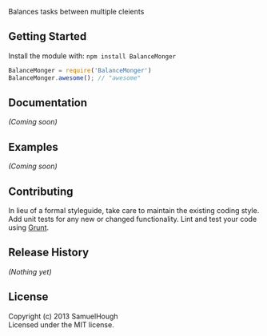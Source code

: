 Balances tasks between multiple cleients

## Getting Started
Install the module with: `npm install BalanceMonger`

```javascript
BalanceMonger = require('BalanceMonger')
BalanceMonger.awesome(); // "awesome"
```

## Documentation
_(Coming soon)_

## Examples
_(Coming soon)_

## Contributing
In lieu of a formal styleguide, take care to maintain the existing coding style. Add unit tests for any new or changed functionality. Lint and test your code using [Grunt](http://gruntjs.com/).

## Release History
_(Nothing yet)_

## License
Copyright (c) 2013 SamuelHough  
Licensed under the MIT license.
